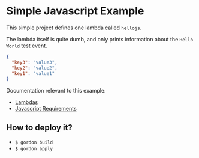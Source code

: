 Simple Javascript Example
===========================

This simple project defines one lambda called ``hellojs``.

The lambda itself is quite dumb, and only prints information about the ``Hello World`` test event.

```json
{
  "key3": "value3",
  "key2": "value2",
  "key1": "value1"
}
```

Documentation relevant to this example:
 * [Lambdas](http://gordondoc.s3-website-eu-west-1.amazonaws.com/lambdas.html)
 * [Javascript Requirements](http://gordondoc.s3-website-eu-west-1.amazonaws.com/requirements.html#javascript-requirements)

How to deploy it?
------------------

* ``$ gordon build``
* ``$ gordon apply``
